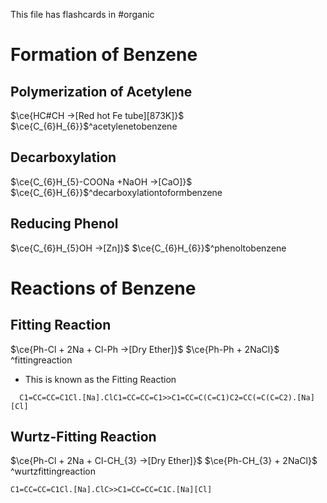 This file has flashcards in #organic
# Formation of Benzene

## Polymerization of Acetylene

$\ce{HC#CH ->[Red hot Fe tube][873K]}$ <!----> $\ce{C_{6}H_{6}}$^acetylenetobenzene
<!--SR:!2025-02-09,4,277-->

## Decarboxylation

$\ce{C_{6}H_{5}-COONa +NaOH ->[CaO]}$ <!---->$\ce{C_{6}H_{6}}$^decarboxylationtoformbenzene
<!--SR:!2025-02-09,4,277-->

## Reducing Phenol

$\ce{C_{6}H_{5}OH ->[Zn]}$ <!---->$\ce{C_{6}H_{6}}$^phenoltobenzene
<!--SR:!2025-02-06,1,237-->
# Reactions of Benzene
## Fitting Reaction
$\ce{Ph-Cl + 2Na + Cl-Ph ->[Dry Ether]}$<!----> $\ce{Ph-Ph + 2NaCl}$ ^fittingreaction
<!--SR:!2025-02-20,15,290-->
- This is known as the Fitting Reaction
 ```smiles
   C1=CC=CC=C1Cl.[Na].ClC1=CC=CC=C1>>C1=CC=C(C=C1)C2=CC(=C(C=C2).[Na][Cl]
   ```

## Wurtz-Fitting Reaction

$\ce{Ph-Cl + 2Na + Cl-CH_{3} ->[Dry Ether]}$<!----> $\ce{Ph-CH_{3} + 2NaCl}$ ^wurtzfittingreaction
<!--SR:!2025-02-20,15,290-->
```smiles
C1=CC=CC=C1Cl.[Na].ClC>>C1=CC=CC=C1C.[Na][Cl]
```